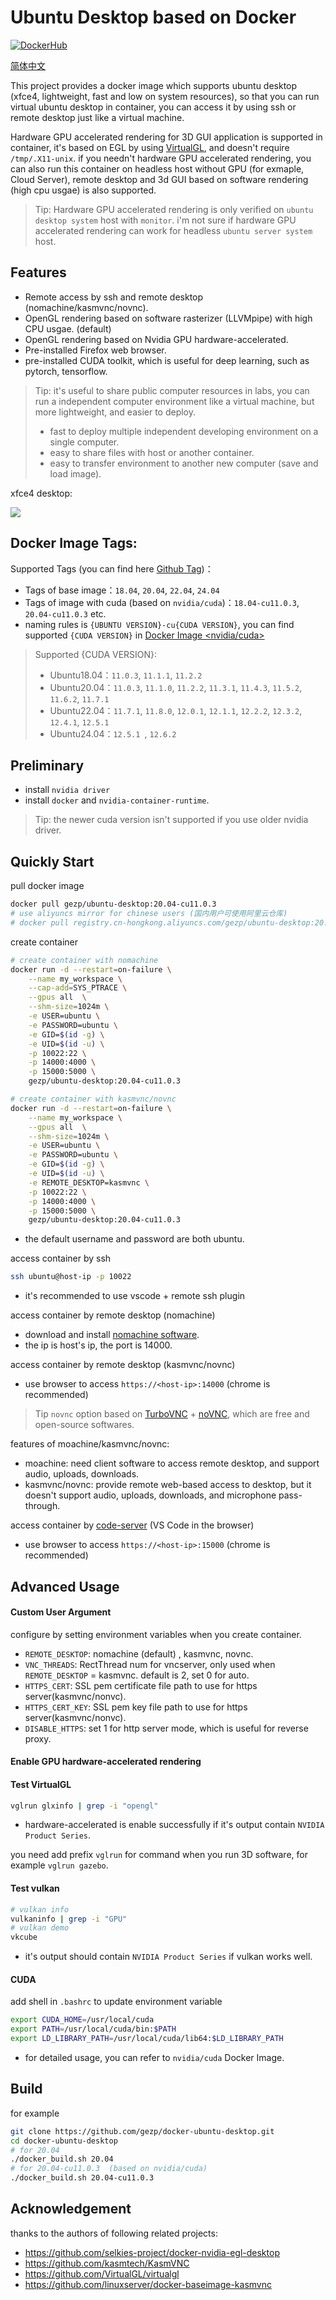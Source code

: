 

# Ubuntu Desktop based on Docker

[![DockerHub](https://img.shields.io/badge/DockerHub-brightgreen.svg?style=popout&logo=Docker)](https://hub.docker.com/r/gezp/ubuntu-desktop)

[简体中文](README_cn.md)

This project provides a docker image which supports ubuntu desktop (xfce4, lightweight, fast and low on system resources), so that you can run virtual ubuntu desktop in container, you can access it by using ssh or remote desktop just like a virtual machine.

Hardware GPU accelerated rendering for 3D GUI application is supported in container, it's based on EGL by using [VirtualGL](https://github.com/VirtualGL/virtualgl), and doesn't require `/tmp/.X11-unix`. if you needn't hardware GPU accelerated rendering, you can also run this container on headless host without GPU (for exmaple, Cloud Server), remote desktop and 3d GUI based on software rendering (high cpu usgae) is also supported.

> Tip: Hardware GPU accelerated rendering is only verified on `ubuntu desktop system` host with `monitor`.  i'm not sure if hardware GPU accelerated rendering can work for  headless `ubuntu server system` host.

## Features

* Remote access by ssh and remote desktop (nomachine/kasmvnc/novnc).
* OpenGL rendering based on software rasterizer (LLVMpipe) with high CPU usgae. (default)
* OpenGL rendering based on Nvidia GPU hardware-accelerated.
* Pre-installed Firefox web browser.
* pre-installed CUDA toolkit, which is useful for deep learning, such as pytorch, tensorflow.

> Tip:  it's useful to share public computer resources in labs, you can run a independent computer environment like a virtual machine, but more lightweight, and easier to deploy.
>
> * fast to deploy multiple independent developing environment on a single computer.
> * easy to share files with host or another container.
> * easy to transfer environment to another new computer (save and load image).

xfce4 desktop:

![](img/desktop.png)

## Docker Image Tags:

Supported Tags (you can find here [Github Tag](https://github.com/gezp/docker-ubuntu-desktop/tags))：
* Tags of base image：`18.04`, `20.04`, `22.04`, `24.04`
* Tags of image with cuda (based on `nvidia/cuda`)：`18.04-cu11.0.3`, `20.04-cu11.0.3` etc. 
* naming rules is `{UBUNTU VERSION}-cu{CUDA VERSION}`, you can find supported `{CUDA VERSION}` in [Docker Image <nvidia/cuda>](https://gitlab.com/nvidia/container-images/cuda/-/blob/master/doc/supported-tags.md)

> Supported {CUDA VERSION}:
> * Ubuntu18.04：`11.0.3`, `11.1.1`, `11.2.2`
> * Ubuntu20.04：`11.0.3`, `11.1.0`, `11.2.2`, `11.3.1`, `11.4.3`, `11.5.2`, `11.6.2`, `11.7.1`
> * Ubuntu22.04：`11.7.1`, `11.8.0`, `12.0.1`, `12.1.1`, `12.2.2`, `12.3.2`, `12.4.1`, `12.5.1 `
> * Ubuntu24.04：`12.5.1 `, `12.6.2`

## Preliminary

* install `nvidia driver`
* install `docker` and `nvidia-container-runtime`.

> Tip: the newer cuda version isn't supported if you use older nvidia driver.

## Quickly Start

pull docker image
```bash
docker pull gezp/ubuntu-desktop:20.04-cu11.0.3
# use aliyuncs mirror for chinese users (国内用户可使用阿里云仓库)
# docker pull registry.cn-hongkong.aliyuncs.com/gezp/ubuntu-desktop:20.04-cu11.0.3
```

create container
```bash
# create container with nomachine
docker run -d --restart=on-failure \
    --name my_workspace \
    --cap-add=SYS_PTRACE \
    --gpus all  \
    --shm-size=1024m \
    -e USER=ubuntu \
    -e PASSWORD=ubuntu \
    -e GID=$(id -g) \
    -e UID=$(id -u) \
    -p 10022:22 \
    -p 14000:4000 \
    -p 15000:5000 \
    gezp/ubuntu-desktop:20.04-cu11.0.3

# create container with kasmvnc/novnc
docker run -d --restart=on-failure \
    --name my_workspace \
    --gpus all  \
    --shm-size=1024m \
    -e USER=ubuntu \
    -e PASSWORD=ubuntu \
    -e GID=$(id -g) \
    -e UID=$(id -u) \
    -e REMOTE_DESKTOP=kasmvnc \
    -p 10022:22 \
    -p 14000:4000 \
    -p 15000:5000 \
    gezp/ubuntu-desktop:20.04-cu11.0.3
```
* the default username and password are both ubuntu.

access container by ssh
```bash
ssh ubuntu@host-ip -p 10022
```
* it's recommended to use vscode + remote ssh plugin

access container by remote desktop (nomachine)

* download and install [nomachine software](https://www.nomachine.com/).
* the ip is host's ip, the port is 14000.

access container by remote desktop (kasmvnc/novnc)

* use browser to access `https://<host-ip>:14000` (chrome is recommended)

> Tip `novnc` option based on [TurboVNC](https://github.com/TurboVNC/turbovnc) + [noVNC](https://github.com/novnc/noVNC), which are free and open-source softwares.

features of moachine/kasmvnc/novnc:

* moachine: need client software to access remote desktop, and support audio, uploads, downloads.
* kasmvnc/novnc: provide remote web-based access to desktop, but it doesn't support audio, uploads, downloads, and microphone pass-through.

access container by [code-server](https://github.com/coder/code-server) (VS Code in the browser)

* use browser to access `https://<host-ip>:15000` (chrome is recommended)

## Advanced Usage

#### Custom User Argument

configure by setting environment variables when you create container.

* `REMOTE_DESKTOP`: nomachine (default) , kasmvnc, novnc.
* `VNC_THREADS`: RectThread num for vncserver, only used when `REMOTE_DESKTOP` = kasmvnc. default is 2, set 0 for auto.
* `HTTPS_CERT`: SSL pem certificate file path to use for https server(kasmvnc/nonvc).
* `HTTPS_CERT_KEY`: SSL pem key file path to use for https server(kasmvnc/nonvc).
* `DISABLE_HTTPS`: set 1 for http server mode, which is useful for reverse proxy.

#### Enable GPU hardware-accelerated rendering

#### Test VirtualGL

```bash
vglrun glxinfo | grep -i "opengl"
```

* hardware-accelerated is enable successfully if it's output contain `NVIDIA Product Series`.

you need add prefix  `vglrun`  for command when you run 3D software, for example `vglrun gazebo`.

#### Test vulkan

```bash
# vulkan info
vulkaninfo | grep -i "GPU"
# vulkan demo
vkcube
```

* it's output should contain `NVIDIA Product Series` if vulkan works well.

#### CUDA

add shell in `.bashrc` to update environment variable
```bash
export CUDA_HOME=/usr/local/cuda
export PATH=/usr/local/cuda/bin:$PATH
export LD_LIBRARY_PATH=/usr/local/cuda/lib64:$LD_LIBRARY_PATH
```
* for detailed usage, you can refer to `nvidia/cuda` Docker Image.

## Build

for example
```bash
git clone https://github.com/gezp/docker-ubuntu-desktop.git
cd docker-ubuntu-desktop
# for 20.04
./docker_build.sh 20.04
# for 20.04-cu11.0.3  (based on nvidia/cuda)
./docker_build.sh 20.04-cu11.0.3
```

## Acknowledgement

thanks to the authors of following related projects:
* https://github.com/selkies-project/docker-nvidia-egl-desktop
* https://github.com/kasmtech/KasmVNC
* https://github.com/VirtualGL/virtualgl
* https://github.com/linuxserver/docker-baseimage-kasmvnc


